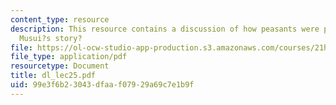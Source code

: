 ```yaml
---
content_type: resource
description: This resource contains a discussion of how peasants were portrayed in
  Musui?s story?
file: https://ol-ocw-studio-app-production.s3.amazonaws.com/courses/21h-522-japan-in-the-age-of-the-samurai-history-and-film-fall-2006/99e3f6b23043dfaaf07929a69c7e1b9f_dl_lec25.pdf
file_type: application/pdf
resourcetype: Document
title: dl_lec25.pdf
uid: 99e3f6b2-3043-dfaa-f079-29a69c7e1b9f
---
```

